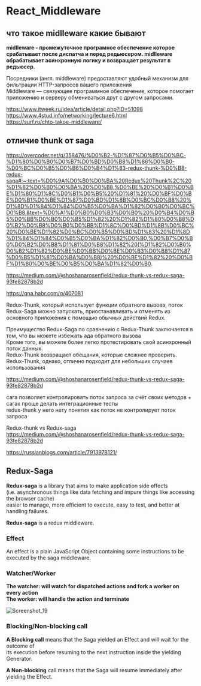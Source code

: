 # React_Middleware

## что такое midlleware  какие бывают    


**midlleware   - промежуточное програмное обеспечение которое срабатывает после диспатча и перед редьюсером. midlleware    обрабатывает асинхронную логику
и возвращает результат в редьюсер.**


Посредники (англ. middleware) предоставляют удобный механизм для фильтрации HTTP-запросов вашего приложения  
Middleware — связующее программное обеспечение, которое помогает приложению и серверу обмениваться друг с другом запросами.

https://www.itweek.ru/idea/article/detail.php?ID=51098  
https://www.4stud.info/networking/lecture6.html  
https://surf.ru/chto-takoe-middleware/  

##  отличие thunk  от saga  
https://overcoder.net/q/358476/%D0%B2-%D1%87%D0%B5%D0%BC-%D1%80%D0%B0%D0%B7%D0%BD%D0%B8%D1%86%D0%B0-%D0%BC%D0%B5%D0%B6%D0%B4%D1%83-redux-thunk-%D0%B8-redux-saga#:~:text=%D0%9A%D0%B0%D0%BA%20Redux%20Thunk%2C%20%D1%82%D0%B0%D0%BA%20%D0%B8,%D0%BE%20%D0%B1%D0%BE%D1%80%D1%8C%D0%B1%D0%B5%20%D1%81%20%D0%BF%D0%BE%D0%B1%D0%BE%D1%87%D0%BD%D1%8B%D0%BC%D0%B8%20%D1%8D%D1%84%D1%84%D0%B5%D0%BA%D1%82%D0%B0%D0%BC%D0%B8.&text=%D0%A1%D0%B0%D0%B3%D0%B0%20%D0%B4%D0%B5%D0%BB%D0%B0%D0%B5%D1%82%20%D1%82%D1%80%D0%B8%D0%B2%D0%B8%D0%B0%D0%BB%D1%8C%D0%BD%D1%8B%D0%BC%20%D0%BE%D1%82%D0%BC%D0%B5%D0%BD%D1%83%20%D1%8D%D1%84%D1%84%D0%B5%D0%BA%D1%82%D0%B0,%D0%B7%D0%B0%D0%B2%D0%B8%D1%81%D0%B8%D1%82%20(%D1%82%D0%B0%D0%B2%D1%82%D0%BE%D0%BB%D0%BE%D0%B3%D0%B8%D1%87%D0%B5%D1%81%D0%BA%D0%B8)%20%D0%BE%D1%82%20%D0%BF%D1%80%D0%BE%D0%B5%D0%BA%D1%82%D0%B0.   

https://medium.com/@shoshanarosenfield/redux-thunk-vs-redux-saga-93fe82878b2d

https://qna.habr.com/q/407081  

Redux-Thunk, который использует функции обратного вызова, поток Redux-Saga можно запускать, приостанавливать и отменять из основного приложения с помощью обычных действий Redux. 

Преимущество Redux-Saga по сравнению с Redux-Thunk заключается в том, что вы можете избежать ада обратного вызова  
Кроме того, вы можете более легко протестировать свой асинхронный поток данных.  
Redux-Thunk возвращает обещания, которые сложнее проверить.   
Redux-Thunk, однако, отлично подходит для небольших случаев использования  

https://medium.com/@shoshanarosenfield/redux-thunk-vs-redux-saga-93fe82878b2d

сага позволяет контролировать поток запроса за счёт своих методов +  сагах проще делать интеграционные тесты  
redux-thunk  у него нету понятия как поток не контролирует поток запроса

Redux-thunk vs Redux-saga  
https://medium.com/@shoshanarosenfield/redux-thunk-vs-redux-saga-93fe82878b2d

https://russianblogs.com/article/7913978121/

##  Redux-Saga  

**Redux-saga** is a library that aims to make application side effects  
(i.e. asynchronous things like data fetching and impure things like accessing the browser cache)  
easier to manage, more efficient to execute, easy to test, and better at handling failures.  

**Redux-saga** is a redux middleware.  

### Effect  

An effect is a plain JavaScript Object containing some instructions to be executed by the saga middleware.  

### Watcher/Worker

**The watcher: will watch for dispatched actions and fork a worker on every action**  
**The worker: will handle the action and terminate**

![Screenshot_19](https://user-images.githubusercontent.com/66359081/160393458-0af361ac-bf0c-42a0-b9ac-cff502f04c3e.png)

### Blocking/Non-blocking call  

**A Blocking call** means that the Saga yielded an Effect and will wait for the outcome of  
its execution before resuming to the next instruction inside the yielding Generator.

**A Non-blocking** call means that the Saga will resume immediately after yielding the Effect.




